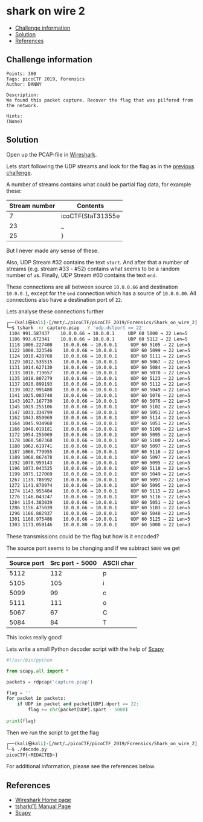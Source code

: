 # shark on wire 2

- [Challenge information](#challenge-information)
- [Solution](#solution)
- [References](#references)

## Challenge information
```
Points: 300
Tags: picoCTF 2019, Forensics
Author: DANNY
 
Description:
We found this packet capture. Recover the flag that was pilfered from the network.

Hints:
(None)
```

## Solution

Open up the PCAP-file in [Wireshark](https://www.wireshark.org/).

Lets start following the UDP streams and look for the flag as in the [previous challenge](shark_on_wire_1.md).

A number of streams contains what could be partial flag data, for example these:

|Stream number|Contents|
|----|----|
|7|icoCTF{StaT31355e|
|23|_|
|25|}|

But I never made any sense of these.

Also, UDP Stream #32 contains the text `start`. And after that a number of streams (e.g. stream #33 - #52) contains what seems to be a random number of `a`s. Finally, UDP Stream #60 contains the text `end`.

These connections are all between source `10.0.0.66` and destination `10.0.0.1`, except for the `end` connection which has a source of `10.0.0.80`. All connections also have a destination port of `22`.

Lets analyse these connections further
```bash
┌──(kali㉿kali)-[/mnt/…/picoCTF/picoCTF_2019/Forensics/Shark_on_wire_2]
└─$ tshark -nr capture.pcap  -Y 'udp.dstport == 22'
 1104 991.587437    10.0.0.66 → 10.0.0.1     UDP 60 5000 → 22 Len=5
 1106 993.672341    10.0.0.66 → 10.0.0.1     UDP 60 5112 → 22 Len=5
 1118 1006.227400    10.0.0.66 → 10.0.0.1     UDP 60 5105 → 22 Len=5
 1122 1008.323546    10.0.0.66 → 10.0.0.1     UDP 60 5099 → 22 Len=5
 1124 1010.428768    10.0.0.66 → 10.0.0.1     UDP 60 5111 → 22 Len=5
 1129 1012.535515    10.0.0.66 → 10.0.0.1     UDP 60 5067 → 22 Len=5
 1131 1014.627130    10.0.0.66 → 10.0.0.1     UDP 60 5084 → 22 Len=5
 1133 1016.719657    10.0.0.66 → 10.0.0.1     UDP 60 5070 → 22 Len=5
 1135 1018.807279    10.0.0.66 → 10.0.0.1     UDP 60 5123 → 22 Len=5
 1137 1020.899193    10.0.0.66 → 10.0.0.1     UDP 60 5112 → 22 Len=5
 1139 1022.991480    10.0.0.66 → 10.0.0.1     UDP 60 5049 → 22 Len=5
 1141 1025.083748    10.0.0.66 → 10.0.0.1     UDP 60 5076 → 22 Len=5
 1143 1027.167730    10.0.0.66 → 10.0.0.1     UDP 60 5076 → 22 Len=5
 1145 1029.255106    10.0.0.66 → 10.0.0.1     UDP 60 5102 → 22 Len=5
 1147 1031.334799    10.0.0.66 → 10.0.0.1     UDP 60 5051 → 22 Len=5
 1162 1043.850969    10.0.0.66 → 10.0.0.1     UDP 60 5114 → 22 Len=5
 1164 1045.934960    10.0.0.66 → 10.0.0.1     UDP 60 5051 → 22 Len=5
 1166 1048.019181    10.0.0.66 → 10.0.0.1     UDP 60 5100 → 22 Len=5
 1172 1054.255069    10.0.0.66 → 10.0.0.1     UDP 60 5095 → 22 Len=5
 1178 1060.507360    10.0.0.66 → 10.0.0.1     UDP 60 5100 → 22 Len=5
 1180 1062.619741    10.0.0.66 → 10.0.0.1     UDP 60 5097 → 22 Len=5
 1187 1066.779955    10.0.0.66 → 10.0.0.1     UDP 60 5116 → 22 Len=5
 1189 1068.867478    10.0.0.66 → 10.0.0.1     UDP 60 5097 → 22 Len=5
 1192 1070.959143    10.0.0.66 → 10.0.0.1     UDP 60 5095 → 22 Len=5
 1196 1073.043525    10.0.0.66 → 10.0.0.1     UDP 60 5118 → 22 Len=5
 1199 1075.127069    10.0.0.66 → 10.0.0.1     UDP 60 5049 → 22 Len=5
 1267 1139.786992    10.0.0.66 → 10.0.0.1     UDP 60 5097 → 22 Len=5
 1272 1141.870974    10.0.0.66 → 10.0.0.1     UDP 60 5095 → 22 Len=5
 1274 1143.955404    10.0.0.66 → 10.0.0.1     UDP 60 5115 → 22 Len=5
 1276 1146.043247    10.0.0.66 → 10.0.0.1     UDP 60 5116 → 22 Len=5
 1284 1154.383039    10.0.0.66 → 10.0.0.1     UDP 60 5051 → 22 Len=5
 1286 1156.475039    10.0.0.66 → 10.0.0.1     UDP 60 5103 → 22 Len=5
 1296 1166.882937    10.0.0.66 → 10.0.0.1     UDP 60 5048 → 22 Len=5
 1301 1168.975486    10.0.0.66 → 10.0.0.1     UDP 60 5125 → 22 Len=5
 1303 1171.059146    10.0.0.80 → 10.0.0.1     UDP 60 5000 → 22 Len=3
```

These transmissions could be the flag but how is it encoded?  

The source port seems to be changing and if we subtract `5000` we get

|Source port|Src port - 5000|ASCII char|
|----|----|----|
|5112|112|p|
|5105|105|i|
|5099|99|c|
|5111|111|o|
|5067|67|C|
|5084|84|T|

This looks really good!

Lets write a small Python decoder script with the help of [Scapy](https://pypi.org/project/scapy/)
```python
#!/usr/bin/python

from scapy.all import *

packets = rdpcap('capture.pcap')

flag = ''
for packet in packets:
    if UDP in packet and packet[UDP].dport == 22:
        flag += chr(packet[UDP].sport - 5000)
        
print(flag)
```

Then we run the script to get the flag
```bash
┌──(kali㉿kali)-[/mnt/…/picoCTF/picoCTF_2019/Forensics/Shark_on_wire_2]
└─$ ./decode.py
picoCTF{<REDACTED>}
```

For additional information, please see the references below.

## References

- [Wireshark Home page](https://www.wireshark.org/)
- [tshark(1) Manual Page](https://www.wireshark.org/docs/man-pages/tshark.html)
- [Scapy](https://pypi.org/project/scapy/)
